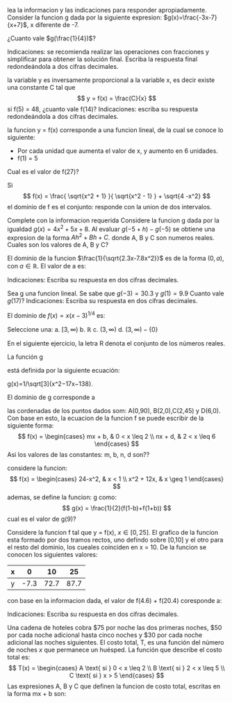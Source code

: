 lea la informacion y las indicaciones para responder apropiadamente.
Consider la funcion g dada por la siguiente expresion:
$g(x)=\frac{-3x-7}{x+7}$, x diferente de -7.

¿Cuanto vale $g(\frac{1}{4})$?

Indicaciones: se recomienda realizar las operaciones con fracciones y simplificar para obtener la solución final. Escriba la respuesta final redondeándola a dos cifras decimales.

la variable y es inversamente proporcional a la variable x, es decir existe una constante C tal que
$$
y = f(x) = \frac{C}{x}
$$
si f(5) = 48, ¿cuanto vale f(14)?
Indicaciones: escriba su respuesta redondeándola a dos cifras decimales.

la funcion y = f(x) corresponde a una funcion lineal, de la cual se conoce lo siguiente:
- Por cada unidad que aumenta el valor de x, y aumento en 6 unidades.
- f(1) = 5

Cual es el valor de f(27)?


Si
$$
f(x) = \frac{
    \sqrt{x^2 + 1}
}{
    \sqrt{x^2 - 1}
} + \sqrt{4 -x^2}
$$
el dominio de f es el conjunto: responde con la union de dos intervalos.

Complete con la informacion requerida
Considere la funcion g dada por la igualdad $g(x)=4x^2+5x+8$.
Al evaluar $g(-5+h)-g(-5)$ se obtiene una expresion de la forma $Ah^2+Bh+C$. donde A, B y C son numeros reales.
Cuales son los valores de A, B y C?

El dominio de la funcion $\frac{1}{\sqrt{2.3x-7.8x^2}}$ es de la forma $(0,a)$, con $a \in \mathbb{R}$. El valor de a es:

Indicaciones: Escriba su respuesta en dos cifras decimales.

Sea g una funcion lineal. Se sabe que $g(-3) = 30.3$ y $g(1)=9.9$
Cuanto vale $g(17)$?
Indicaciones: Escriba su respuesta en dos cifras decimales.

El dominio de $f(x)=x(x-3)^{1/4}$ es:

Seleccione una:
a. $[3, \infty)$
b. $\mathbb{R}$
c. $(3,\infty)$
d. $(3,\infty) - \{0\}$

En el siguiente ejercicio, la letra R denota el conjunto de los números reales.

La función g

está definida por la siguiente ecuación:

g(x)=1/\sqrt[3]{x^2−17x−138}.

El dominio de g
corresponde a 

las cordenadas de los puntos dados som: A(0,90), B(2,0),C(2,45) y D(6,0). Con base en esto, la ecuacion de la funcion f se puede escribir de la siguiente forma:
$$
f(x) = \begin{cases} 
    mx + b, & 0 < x \leq 2 \\
    nx + d, & 2 < x \leq 6 
\end{cases}
$$
Asi los valores de las constantes: m, b, n, d son??

considere la funcion:
$$
f(x) = \begin{cases} 
    24-x^2, & x < 1 \\
    x^2 + 12x, & x \geq 1 
\end{cases}
$$
ademas, se define la funcion: g como:
$$
g(x) = \frac{1}{2}(f(1-b)+f(1+b))
$$
cual es el valor de g(9)?

Considere la funcion f tal que y = f(x), $x \in [0,25]$. El grafico de la funcion esta formado por dos tramos rectos, uno defindo sobre [0,10] y el otro para el resto del dominio, los cueales coinciden en x = 10. De la funcion se conocen los siguientes valores:

| x | 0 | 10 | 25 |
| --- | --- | --- | --- |
| y | -7.3 | 72.7 | 87.7 |

con base en la informacion dada, el valor de f(4.6) + f(20.4) coresponde a:

Indicaciones: Escriba su respuesta en dos cifras decimales.

Una cadena de hoteles cobra $75 por noche las dos primeras noches, $50 por cada noche adicional hasta cinco noches y $30 por cada noche adicional las noches siguientes. 
El costo total, T, es una función del número de noches $x$ que permanece un huésped. La función que describe el costo total es: 
$$
T(x) = \begin{cases}
    A \text{ si } 0 < x \leq 2 \\
    B \text{ si } 2 < x \leq 5 \\
    C \text{ si } x > 5
\end{cases}
$$
Las expresiones A, B y C que definen la funcion de costo total, escritas en la forma mx + b son: